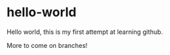 # hello-world

Hello world, this is my first attempt at learning github. 

More to come on branches! 

